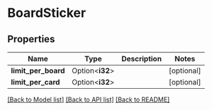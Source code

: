 # BoardSticker

## Properties

Name | Type | Description | Notes
------------ | ------------- | ------------- | -------------
**limit_per_board** | Option<**i32**> |  | [optional]
**limit_per_card** | Option<**i32**> |  | [optional]

[[Back to Model list]](../README.md#documentation-for-models) [[Back to API list]](../README.md#documentation-for-api-endpoints) [[Back to README]](../README.md)


